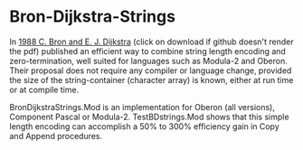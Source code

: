 # Bron-Dijkstra-Strings

In [1988 C. Bron and E. J. Dijkstra](https://dl.acm.org/doi/10.1145/71052.71053) (click on download if github doesn't render the pdf) published an efficient way to combine string length encoding and zero-termination, well suited for languages such as Modula-2 and Oberon. Their proposal does not require any compiler or language change, provided the size of the string-container (character array) is known, either at run time or at compile time.

BronDijkstraStrings.Mod is an implementation for Oberon (all versions), Component Pascal or Modula-2.
TestBDstrings.Mod shows that this simple length encoding can accomplish a 50% to 300% efficiency gain in Copy and Append procedures.
